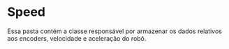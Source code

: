 # Speed
Essa pasta contém a classe responsável por armazenar os dados relativos aos encoders, velocidade e aceleração do robô.